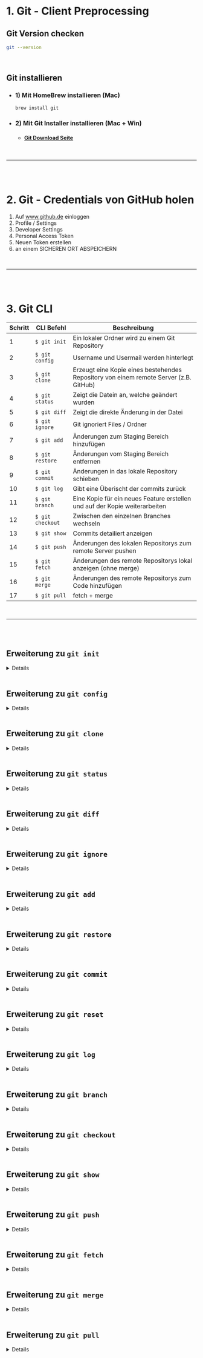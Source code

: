 # 1. Git - Client Preprocessing

## Git Version checken

```bash
git --version
```

<br>

## Git installieren

- ### 1) Mit HomeBrew installieren (Mac)

  ```bash
  brew install git
  ```

- ### 2) Mit Git Installer installieren (Mac + Win)
  - #### [Git Download Seite](https://git-scm.com/downloads)

<br>

---

<br>
<br>

# 2. Git - Credentials von GitHub holen

1. Auf www.github.de einloggen
2. Profile / Settings
3. Developer Settings
4. Personal Access Token
5. Neuen Token erstellen
6. an einem SICHEREN ORT ABSPEICHERN

<br>

---

<br>
<br>

# 3. Git CLI

| Schritt | CLI Befehl       | Beschreibung                                                                          |
| ------- | ---------------- | ------------------------------------------------------------------------------------- |
| 1       | `$ git init`     | Ein lokaler Ordner wird zu einem Git Repository                                       |
| 2       | `$ git config`   | Username und Usermail werden hinterlegt                                               |
| 3       | `$ git clone`    | Erzeugt eine Kopie eines bestehendes Repository von einem remote Server (z.B. GitHub) |
| 4       | `$ git status`   | Zeigt die Datein an, welche geändert wurden                                           |
| 5       | `$ git diff`     | Zeigt die direkte Änderung in der Datei                                               |
| 6       | `$ git ignore`   | Git ignoriert Files / Ordner                                                          |
| 7       | `$ git add`      | Änderungen zum Staging Bereich hinzufügen                                             |
| 8       | `$ git restore`  | Änderungen vom Staging Bereich entfernen                                              |
| 9       | `$ git commit`   | Änderungen in das lokale Repository schieben                                          |
| 10      | `$ git log`      | Gibt eine Überischt der commits zurück                                                |
| 11      | `$ git branch`   | Eine Kopie für ein neues Feature erstellen und auf der Kopie weiterarbeiten           |
| 12      | `$ git checkout` | Zwischen den einzelnen Branches wechseln                                              |
| 13      | `$ git show`     | Commits detailiert anzeigen                                                           |
| 14      | `$ git push`     | Änderungen des lokalen Repositorys zum remote Server pushen                           |
| 15      | `$ git fetch`    | Änderungen des remote Repositorys lokal anzeigen (ohne merge)                         |
| 16      | `$ git merge`    | Änderungen des remote Repositorys zum Code hinzufügen                                 |
| 17      | `$ git pull`     | fetch + merge                                                                         |

<br>

---

<br>
<br>

## Erweiterung zu `git init`

<details closed>

##### Startet ein neues Repository in dem Ordner in dem du dich befindest und erstellt ein verstecktes .git Verzeichnis. In diesem Verzeichnis speichert _git_ alle Objekte und Referenzen die als Teil des Projektes erstellt werden.

</details>
<br>

## Erweiterung zu `git config`

<details closed>

##### Bevor du mit der Verwendung eines Git Repositorys beginnst, trage deinen Benutzernamen und deine Benutzermail in der Konfigurationsdatei ein. Dies kann auf zwei unterschiedliche Weisen geschehen:

<br>

##### Wenn keine andere Konfigurationsoption festgelegt wurde, geschehen Schreibvorgänge mit git config standardmäßig auf lokaler Ebene. Die lokale Konfiguration wird auf das Repository angewendet, in dessen Zusammenhang der Befehl git config ausgeführt wird. Die lokalen Konfigurationswerte werden in einer Datei im .git-Verzeichnis des Repositorys gespeichert: .git/config

```bash
git config --local user.name "John Doe"
git config --local user.email "john@doe.de"
```

<br>

##### Da sich ja unser Name nicht ändert und unsere Mail Adresse auch nicht regelmäßig, gibt es eine einfachere Methode. Und zwar

```bash
git config --global user.name "John Doe"
git config --global user.email "john@doe.de"
```

<br>

> ##### Die Konfiguration auf globaler Ebene ist benutzerspezifisch, das heißt, sie wird auf einen Benutzer des Betriebssystems angewendet. Die globalen Konfigurationswerte werden in einer Datei im Hauptverzeichnis des Benutzers gespeichert. ~ /.gitconfig bei Unix-Systemen und C:\\.gitconfig unter Windows

</details>
<br>

## Erweiterung zu `git clone`

<details closed>

##### Git clone wird verwendet, um ein vorhandenes Git-Repository in ein neues lokales Verzeichnis zu kopieren. Die Aktion Git clone erstellt ein neues lokales Verzeichnis für das Repository, kopiert den gesamten Inhalt des angegebenen Repositorys, erstellt die verfolgten Remote-Zweige und checkt einen ersten Zweig lokal aus.

```bash
git clone https://github.com/<dein-github-username>/<repo-name>.git
```

</details>
<br>

## Erweiterung zu `git status`

<details closed>

##### Git-Status zeigt den aktuellen Status deines Git-Arbeitsverzeichnisses und deines Staging-Bereichs an. Im Zweifelsfall solltest du git status ausführen. Das ist immer eine gute Idee. Der Befehl git status gibt nur Informationen aus, er ändert keine Übertragungen oder Änderungen in deinem lokalen Repository.

</details>
<br>

## Erweiterung zu `git diff`

<details closed>

##### Bei einem Vergleich werden zwei Eingabe-Datasets herangezogen und die Unterschiede zwischen ihnen ausgegeben. git diff ist ein vielseitiger Git-Befehl, durch dessen Ausführung ein Vergleich von Git-Datenquellen durchgeführt wird. Diese Datenquellen können Commits, Branches, Dateien und vieles mehr sein. In diesem Dokument werden wir auf typische git diff-Aufrufe und den Vergleich von Workflow-Mustern eingehen. Der git diff-Befehl wird häufig zusammen mit git status und git log verwendet, um den aktuellen Status eines Git-Repositorys zu analysieren.

</details>
<br>

## Erweiterung zu `git ignore`

<details closed>

##### Die Datei .gitignore teilt Git mit, welche Dateien beim Übertragen Ihres Projekts in das GitHub-Repository ignoriert werden sollen. gitignore befindet sich im Stammverzeichnis Ihres Repositorys.

<br>

> ##### _: wird als Platzhalter verwendet _.exe ignoriert jede Datei mit der Erweiterung .exe

> ##### /: ignoriert Verzeichnisse mit diesem Namen. vendor/ ignoriert das Verzeichnis vendor.

> ##### #: kommentiert die Zeile

<br>

##### Eine .gitignore Datei kann wie folgt erstellt werden:

```bash
# Mac
touch .gitignore

# Windows
echo >> .gitignore
```

<br>

##### Nun kann der direkte Pfad der Datei in die .gitignore Datei geschrieben werden, welche ignoriert werden soll:

```bash
# Ignoriert den kompletten Ordner 'private_code' sowie die im Ordner befindlichen Datein
folder1/folder2/private_code/

# Ignoriert alle JPEG Bilder
*.jpg
*.jpeg
```

</details>
<br>

## Erweiterung zu `git add`

<details closed>

##### Mit dem Befehl git add werden neue oder geänderte Dateien in dein Arbeitsverzeichnis dem Git-Speicherbereich hinzugefügt. Git add ist ein wichtiger Befehl - ohne ihn würde kein Git-Commit jemals etwas tun. Manchmal hat git add den Ruf, ein unnötiger Schritt in der Entwicklung zu sein. In Wirklichkeit ist git add jedoch ein wichtiges und leistungsfähiges Werkzeug. git add ermöglicht es dir, die history zu gestalten, ohne deine Arbeitsweise zu verändern.

##### Dabei gibt es verschiedene Wege Files dem Staging Bereich anzufügen:

```bash
# Fügt nur das file hello.html hinzu
git add hello.html

# Fügt alle geänderten Files hinzu
git add .
```

</details>
<br>

## Erweiterung zu `git restore`

<details closed>

##### Ebenso können einzelne oder alle Files vom Staging Bereich wieder entfernt werden:

```bash
# Entfernt lediglich das file main.js
git restore --staged main.js

# Entfernt alle files aus dem staging bereich
git restore --staged .
```

</details>
<br>

## Erweiterung zu `git commit`

<details closed>

##### Eine Möglichkeit, sich Commits vorzustellen, ist, dass sie einen snapshot eines Projekts zu einem bestimmten Zeitpunkt in der Projektgeschichte darstellen. Wenn ein Commit erstellt wird, wird eine Aufzeichnung darüber erstellt, wie alle Dateien und Verzeichnisse in einem Projekt zu dem Zeitpunkt aussahen, als der Commit erstellt wurde.

<br>

##### Dieser Datensatz kann dann in der Zukunft gelesen werden, um zu sehen, wie ein Projekt zu einem bestimmten Zeitpunkt aussah und wer welche Änderungen an welchen Dateien im Projekt vorgenommen hat. Commits sind in der Tat eine wichtige Funktion von Git, da sie es Entwicklern ermöglichen, eine umfassende Aufzeichnung darüber zu führen, wie sich ihr Repository im Laufe der Zeit entwickelt hat.

##### Ein Commit kann wie folgt generiert werden:

```bash
git commit -m "<deine commit nachricht>"
```

</details>
<br>

## Erweiterung zu `git reset`

<details closed>

##### Der letzte Commit kann mittels reset rückgängig gemacht werden

```bash
git reset --soft HEAD^
```

> (HEAD^ geht von HEAD einen Schritt zurück HEAD^^/HEAD~2 geht 2 Committs zurück, …)

</details>
<br>

## Erweiterung zu `git log`

<details closed>

##### Der Befehl git log zeigt eine Liste aller an einem Repository vorgenommenen Übertragungen an. Du kannst den Hash jedes Git-Commits, die mit jedem Commit verbundene Nachricht und weitere Metadaten sehen. Dieser Befehl ist nützlich, um die Historie eines Repositorys anzuzeigen. Während sich der Befehl git status auf das aktuelle Arbeitsverzeichnis konzentriert, kannst du mit git log die Historie deines Repositorys einsehe

```bash
git log
```

</details>
<br>

## Erweiterung zu `git branch`

<details closed>

##### Die Verzweigung in Git ist vergleichbar mit der Verzweigung eines Baumes. Analog dazu sind die Äste eines Baumes mit dem zentralen Teil des Baumes, dem Stamm, verbunden. Während Zweige entstehen und abfallen können, bleibt der Stamm kompakt und ist der einzige Teil, an dem wir erkennen können, dass der Baum lebt und steht. In ähnlicher Weise ist ein Zweig in Git eine Möglichkeit, eine neue Funktion oder eine Änderung an der Software zu entwickeln und zu kodieren, ohne den Hauptteil des Projekts zu beeinträchtigen. Wir können auch sagen, dass Zweige eine weitere Entwicklungslinie im Projekt schaffen. Der primäre oder Standardzweig in Git ist der Master-Zweig (ähnlich wie ein Stamm des Baumes). Sobald das Repository erstellt wird, wird auch der Hauptzweig (oder der Standardzweig) erstellt.

##### Einen neuen Branch kannst du mittels folgendem Befehl erstellen

```bash
git branch <new-feature>
```

<br>

##### Alle Branches im aktuellen Repository kannst du dir wie folgt anzeigen lassen

```bash
git branch
```

<br>

##### Einen branch "soft" löschen

```bash
git branch -d <branch>
```

> Löscht den angegebenen Branch. Das ist insofern ein "sicherer" Vorgang, als dass Git dafür sorgt, dass du keinen Branch löschst, wenn es nicht gemergte Änderungen gibt.

<br>

##### Einen branch "hard" löschen

```bash
git branch -D <branch>
```

> Erzwingt das Löschen des angegebenen Branches, selbst wenn es nicht gemergte Änderungen gibt. So sieht der Befehl aus, mit dem du alle Commits, die mit einem bestimmten Entwicklungszweig in Verbindung stehen, dauerhaft verwerfen kannst.

<br>

##### Einen branch umbenennen (dafür musst du dich in diesem branch befinden)

```bash
git branch -m <new_branch_name>
```

</details>
<br>

## Erweiterung zu `git checkout`

<details closed>

##### Git checkout arbeitet Hand in Hand mit git branch. Mit dem Befehl git branch kann ein neuer Branch erstellt werden. Wenn du ein neues Feature einführen möchtest, erstellst du einen neuen Branch aus dem main mithilfe von git branch new_branch. Sobald die Erstellung abgeschlossen ist, verwendest du git checkout new_branch, um zu diesem Branch zu wechseln. Zusätzlich akzeptiert der Befehl git checkout ein Argument -b, das eine bequeme Möglichkeit darstellt, um den neuen Branch zu erstellen und sofort zu diesem zu wechseln. Du kannst in einem einzelnen Repository an mehreren Features arbeiten, indem du mit git checkout zwischen ihnen wechselst.

##### Neuen Branch mit dem Namen "feature-1" erstellen und direkt dorthin wechseln

```bash
git checkout -b feature-1
```

<br>

##### Checkout zu dem branch "feature-1"

```bash
git checkout feature-1
```

<br>

##### Standardmäßig verwendet git checkout -b den new-branch des aktuellen HEAD als Grundlage. Ein optionaler zusätzlicher Branch-Parameter kann an git checkout angehängt werden. Im Beispiel oben wird ＜ existing-branch ＞ angehängt und dient dann als Grundlage für new-branch von existing-branch anstatt des aktuellen HEAD.

```bash
git checkout -b ＜new-branch＞ ＜existing-branch＞
```

> Erzeugt einen neuen Branch auf Code-Basis eines existierenden Branches und nicht auf basis des Main/Master Branches

</details>
<br>

## Erweiterung zu `git show`

<details closed>

##### git-show ist ein Befehlszeilenprogramm, mit dem erweiterte Details zu Git-Objekten wie Blobs, Bäumen, Tags und Commits angezeigt werden können. git-show verfügt über ein spezifisches Verhalten für jeden Objekttyp.

</details>
<br>

## Erweiterung zu `git push`

<details closed>

##### git push aktualisiert den entfernten Zweig mit lokalen Übertragungen. Es ist einer der vier Befehle in Git, die zur Interaktion mit dem entfernten Repository auffordern. Sie können sich Git Push auch als Aktualisierung oder Veröffentlichung vorstellen.

##### Standardmäßig aktualisiert git push nur den entsprechenden Zweig im entfernten Repository. Wenn Sie also in den Master-Zweig ausgecheckt sind, wenn Sie git push ausführen, wird nur der Master-Zweig aktualisiert. Es ist immer eine gute Idee, git status zu verwenden, um zu sehen, in welchem Zweig Sie sich befinden, bevor Sie den Push-Vorgang auf dem entfernten Rechner durchführen.

##### Nachdem Sie die Änderungen lokal vorgenommen und festgeschrieben haben, können Sie sie mit git push an das entfernte Repository weitergeben. Durch das Übertragen von Änderungen an das entfernte Repository werden Ihre Commits für andere zugänglich, mit denen Sie möglicherweise zusammenarbeiten. Dadurch werden auch alle offenen Pull Requests mit dem Zweig, an dem Sie arbeiten, aktualisiert.

```bash
git push -f
```

> Erzwingt einen Push, der andernfalls blockiert würde, weil er normalerweise bestehende Commits löscht oder überschreibt (mit Vorsicht zu verwenden!)

<br>

```bash
git push -u origin <branch>
```

> Nützlich, wenn ein neuer Zweig gepusht werden soll. Damit wird ein Upstream-Tracking-Zweig mit einer dauerhaften Beziehung zu deinem lokalen Zweig erstellt.

</details>
<br>

## Erweiterung zu `git fetch`

<details closed>

##### Mit dem Befehl git fetch werden Commits, Dateien und Verweise aus einem Remote-Repository in dein lokales Repository heruntergeladen. Das Abrufen ist dann interessant, wenn du wissen willst, woran alle anderen arbeiten. Du kannst damit die Fortschritte im zentralen Verlauf einsehen. Allerdings musst du die Änderungen nicht unbedingt in dein Repository mergen. Git isoliert abgerufene Inhalte von den vorhandenen lokalen Inhalten, sodass sie absolut keine Auswirkungen auf deine lokale Entwicklungsarbeit haben. Die abgerufenen Inhalte müssen mit dem Befehl git checkout explizit ausgecheckt werden. Daher ist das Abrufen eine gute Möglichkeit, Commits sicher zu reviewen, bevor du sie in dein lokales Repository integrierst.

```bash
git fetch
```

<br>

##### Ein wichtiger Befehl, mit dem alle registrierten Remote-Repositorys und deren Branches abgerufen werden

```bash
git fetch --all
```

</details>
<br>

## Erweiterung zu `git merge`

<details closed>

##### In Git kannst du einen geforkten Verlauf per Merging wieder zusammensetzen. Mit dem Befehl git merge kannst du die unabhängigen Entwicklungszweige, die mit git branch erstellt wurden, in einen einzigen Branch integrieren.

##### Beachte, dass alle folgenden Befehle in den aktuellen Branch gemergt werden. Der aktuelle Branch wird aktualisiert, um den Projektstand des Merges wiederzugeben, doch der Ziel-Branch bleibt davon komplett unberührt. Zur Erinnerung: Der Befehl git merge wird also oft im Zusammenhang mit git checkout zum Auswählen des aktuellen Branches und git branch -d zum Löschen des veralteten Ziel-Branches genutzt.

##### Mit git merge werden mehrere Commit-Abfolgen in einen einheitlichen Verlauf zusammengeführt. Vor allem wird git merge genutzt, um zwei Branches zu vereinen. Auf dieses Branch-Merging-Muster konzentrieren sich die folgenden Beispiele. In diesen Fällen sucht git merge zwischen zwei Commit-Pointern, was für gewöhnlich die Branch-Spitzen sind, einen gemeinsamen Basis-Commit. Sobald Git den gemeinsamen Basis-Commit gefunden hat, wird ein neuer "Merge-Commit" erstellt, um die Änderungen jeder Abfolge von Merge-Commits in der Warteschlange zusammenzuführen.

```bash
git merge --no-ff <branch>
```

</details>
<br>

## Erweiterung zu `git pull`

<details closed>

##### Der git pull-Befehl wird verwendet, um Inhalte aus einem Remote-Repository herunterzuladen und unverzüglich das lokale Repository zu aktualisieren, damit die Inhalte übereinstimmen. In Git-basierten Workflows zur Zusammenarbeit ist es häufig erforderlich, Upstream-Änderungen mit deinem lokalen Repository zusammenzuführen. Der Befehl git pull ist eigentlich eine Kombination aus zwei anderen Befehlen: git fetch gefolgt von git merge. In der ersten Phase führt git pull einen git fetch aus, der den lokalen Branch umfasst, auf den HEAD verweist. Sobald die Inhalte heruntergeladen wurden, startet git pull einen Merge-Workflow. Es wird ein neuer Merge-Commit erstellt und HEAD wird so aktualisiert, dass er auf den neuen Commit verweist.

<br>

##### Mit diesem Befehl rufst du die im angegebenen Repository hinterlegte Kopie des aktuellen Branches ab und führst diese Kopie sofort mit der lokalen Kopie zusammen. Er entspricht git fetch ＜ remote ＞ gefolgt von git merge origin/＜ aktueller-Branch ＞

```bash
git pull origin <branch>
```

<br>

##### Hiermit werden deine lokale Änderungen den Beiträgen vorangestellt, die andere bereits geliefert haben.

```bash
git checkout main
git pull --rebase origin
```

</details>

